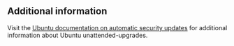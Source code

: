 <!-- usedin: [ _legacy_docker/stack-management] - post: -->


## Additional information

Visit the [Ubuntu documentation on automatic security updates](https://help.ubuntu.com/community/AutomaticSecurityUpdates) for additional information about Ubuntu unattended-upgrades.
